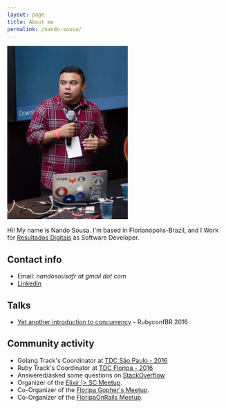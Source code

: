 ```yaml
---
layout: page
title: About me
permalink: /nando-sousa/
---
```

![Nando Sousa - Software Developer](/assets/avatar.jpg)

Hi! My name is Nando Sousa. I'm based in Florianópolis-Brazil, and I Work for
[Resultados Digitais](http://mathiasluz.com/en/resultados-digitais-great-place-to-work/)
as Software Developer.

## Contact info

* Email: _nandosousafr at gmail dot com_
* [Linkedin](https://br.linkedin.com/in/nandosousafr)

## Talks

* [Yet another introduction to concurrency](http://bit.ly/2cswCwu) - RubyconfBR 2016

## Community activity

* Golang Track's Coordinator at [TDC São Paulo - 2016](http://www.thedevelopersconference.com.br/tdc/2016/saopaulo/trilha-golang)
* Ruby Track's Coordinator at [TDC Floripa - 2016](http://www.thedevelopersconference.com.br/tdc/2016/florianopolis/trilha-ruby)
* Answered/asked some questions on [StackOverflow](http://stackexchange.com/users/936999/nando-sousa?tab=top)
* Organizer of the [Elixir \|> SC Meetup](http://www.meetup.com/elixirsc/).
* Co-Organizer of the [Floripa Gopher's Meetup](http://www.meetup.com/Floripa-Gophers/).
* Co-Organizer of the [FloripaOnRails Meetup](http://www.meetup.com/Floripa-on-Rails/).
